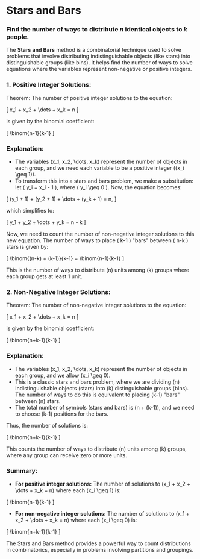 # Stars and Bars

### Find the number of ways to distribute $n$ identical objects to $k$ people.

The **Stars and Bars** method is a combinatorial technique used to solve problems that involve distributing indistinguishable objects (like stars) into distinguishable groups (like bins). It helps find the number of ways to solve equations where the variables represent non-negative or positive integers.

### 1. **Positive Integer Solutions:**

Theorem: The number of positive integer solutions to the equation:

\[
x_1 + x_2 + \dots + x_k = n
\]

is given by the binomial coefficient:

\[
\binom{n-1}{k-1}
\]

### Explanation:

- The variables \(x_1, x_2, \dots, x_k\) represent the number of objects in each group, and we need each variable to be a positive integer (\(x_i \geq 1\)).
- To transform this into a stars and bars problem, we make a substitution: let \( y_i = x_i - 1 \), where \( y_i \geq 0 \). Now, the equation becomes:

\[
(y_1 + 1) + (y_2 + 1) + \dots + (y_k + 1) = n,
\]

which simplifies to:

\[
y_1 + y_2 + \dots + y_k = n - k
\]

Now, we need to count the number of non-negative integer solutions to this new equation. The number of ways to place \( k-1 \) "bars" between \( n-k \) stars is given by:

\[
\binom{(n-k) + (k-1)}{k-1} = \binom{n-1}{k-1}
\]

This is the number of ways to distribute \(n\) units among \(k\) groups where each group gets at least 1 unit.

### 2. **Non-Negative Integer Solutions:**

Theorem: The number of non-negative integer solutions to the equation:

\[
x_1 + x_2 + \dots + x_k = n
\]

is given by the binomial coefficient:

\[
\binom{n+k-1}{k-1}
\]

### Explanation:

- The variables \(x_1, x_2, \dots, x_k\) represent the number of objects in each group, and we allow \(x_i \geq 0\).
- This is a classic stars and bars problem, where we are dividing \(n\) indistinguishable objects (stars) into \(k\) distinguishable groups (bins). The number of ways to do this is equivalent to placing \(k-1\) "bars" between \(n\) stars.
- The total number of symbols (stars and bars) is \(n + (k-1)\), and we need to choose \(k-1\) positions for the bars.

Thus, the number of solutions is:

\[
\binom{n+k-1}{k-1}
\]

This counts the number of ways to distribute \(n\) units among \(k\) groups, where any group can receive zero or more units.

### Summary:

- **For positive integer solutions:** The number of solutions to \(x_1 + x_2 + \dots + x_k = n\) where each \(x_i \geq 1\) is:

\[
\binom{n-1}{k-1}
\]

- **For non-negative integer solutions:** The number of solutions to \(x_1 + x_2 + \dots + x_k = n\) where each \(x_i \geq 0\) is:

\[
\binom{n+k-1}{k-1}
\]

The Stars and Bars method provides a powerful way to count distributions in combinatorics, especially in problems involving partitions and groupings.